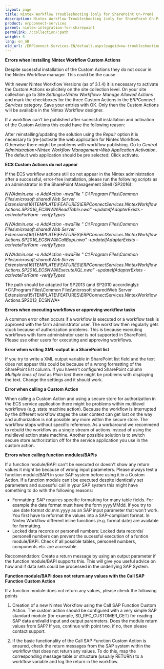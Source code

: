 ```yaml
---
layout: page
title: Nintex Workflow Troubleshooting (only for SharePoint On-Prem)
description: Nintex Workflow Troubleshooting (only for SharePoint On-Prem)
product: erpconnect-services
parent: nintex-integration-for-sharepoint
permalink: /:collection/:path
weight: 6
lang: en_GB
old_url: /ERPConnect-Services-EN/default.aspx?pageid=nw-troubleshooting
---
```


**Errors when installing Nintex Workflow Custom Actions**

Despite sucessful installation of the Custom Actions they do not occur in the Nintex Workflow manager. This could be the cause:

With newer Nintex Workflow Versions (as of 3.1.4) it is necessary to activate the Custom Actions explicitely on the site collection level. On your site collection go to Site *Settings>Nintex Workflow> Manage Allowed Actions* and mark the checkboxes for the three Custom Actions in the *ERPConnect Services* category. Save your entries with OK. Only then the Custom Actions will be available in the Nintex Workflow designer.

If a workflow can't be published after sucessfull installation and activation of the Custom Actions this could have the following reason:

After reinstalling/updating the solution using the *Repair* option it is necessary to (re-)activate the web application for Nintex Workflow. Otherwise there might be problems with workflow publishing. Go to *Central Administration>Nintex Workflow Management>Web Application Activation*. The default web application should be pre selected. Click activate.   

**ECS Custom Actions do not appear** 

If the ECS workflow actions still do not appear in the Nintex administration after a successful, error-free installation, please run the following scripts as an administrator in the SharePoint Management Shell (SP2016):


*NWAdmin.exe -o AddAction -nwaFile " C:\Program Files\Common Files\microsoft shared\Web Server Extensions\16\TEMPLATE\FEATURES\ERPConnectServices.NintexWorkflowActions.SP2016_ECSNWA\ReadTable.nwa" -updateIfAdapterExists -activateForFarm -verifyTypes*

*NWAdmin.exe -o AddAction -nwaFile " C:\Program Files\Common Files\microsoft shared\Web Server Extensions\16\TEMPLATE\FEATURES\ERPConnectServices.NintexWorkflowActions.SP2016_ECSNWA\CallBapi.nwa" -updateIfAdapterExists -activateForFarm -verifyTypes*

*NWAdmin.exe -o AddAction -nwaFile " C:\Program Files\Common Files\microsoft shared\Web Server Extensions\16\TEMPLATE\FEATURES\ERPConnectServices.NintexWorkflowActions.SP2016_ECSNWA\ExecuteXQL.nwa" -updateIfAdapterExists -activateForFarm -verifyTypes*

The path should be adapted for SP2013 (and SP2010 accordingly):<br>
*C:\Program Files\Common Files\microsoft shared\Web Server Extensions\15\TEMPLATE\FEATURES\ERPConnectServices.NintexWorkflowActions.SP2013_ECSNWA\*


**Errors when executing workflows or approving workflow tasks**

A common error often occurs if a workflow is executed or a workflow task is approved with the farm administrator user. The workflow then regularly gets stuck because of authorization problems. This is because executing workflows with farm administrator user is not supported in SharePoint. Please use other users for executing and approving workflows. 


**Error when writing XML-output in a SharePoint list**

If you try to write a XML output variable in SharePoint list field and the text does not appear this could be because of a wrong formatting of the SharePoint list column. If you haven't configured SharePoint column *Multiple lines of text* as *Plain text* there might be problems with displaying the text. Change the settings and it should work. 

**Error when calling a Custom Action**

When calling a Custom Action and using a secure store for authorization in the ECS service application there might be problems within multilevel workflows (e.g. state machine action). Because the workflow is interrupted by the different workflow stages the user context can get lost on the way and authorization is not possible any more within the secure store. The workflow stops without specific reference. As a workaround we recommend to rebuild the workflow as a single stream of actions instead of using the multilevel action state machine. Another possible solution is to switch secure store authorization off for the service application you use in the custom action.    

**Errors when calling function modules/BAPIs**

If a function module/BAPI can't be executed or doesn't show any return values it might be because of wrong input parameters. Please always test a function module/BAPI in your SAP system before using it in a Custom Action. If a function module can't be executed despite identically set parameters and sucessful call in ypur SAP system this might have something to do with the following reasons: 

- Formatting: SAP requires specific formatting for many table fields. For example the date format must have the form yyyyMMdd. If you try to use date format dd.mm.yyyy as an SAP input parameter that won't work. You first have to reformat the values into a SAP-compliant format. In Nintex Workflow different inline functions /e.g. format date) are available for formatting.
- Locked data records or personell numbers: Locked data records/ personell numbers can prevent the sucessful execution of a funtion module/BAPI. Check if  all possible tables, personell numbers, components etc. are accessible.   

Reccomendation: Create a return message by using an output parameter if the function module/BAPI supports this. This will give you useful advice on how and if data sets could be processed in the underlying SAP System. 

**Function module/BAPI does not return any values with the Call SAP Function Custom Action**

If a function module does not return any values, please check the following points

1. Creation of a new Nintex Workflow using the Call SAP Function Custom Action. The custom action should be configured with a very simple SAP standard module (for example, SD_RFC_CUSTOMER_GET) for reading SAP data andvalid input and output parameters. Does the module return values from SAP? If yes, continue with point two, if no, then please contact support.

2. If the basic functionality of the Call SAP Function Custom Action is ensured, check the return messages from the SAP system within the workflow that does not return any values. To do this, map the corresponding message table or structure (usually RETURN) to a workflow variable and log the return in the workflow.   